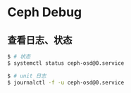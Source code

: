 # Ceph Debug

## 查看日志、状态

```sh
$ # 状态
$ systemctl status ceph-osd@0.service

$ # unit 日志
$ journalctl -f -u ceph-osd@0.service
```